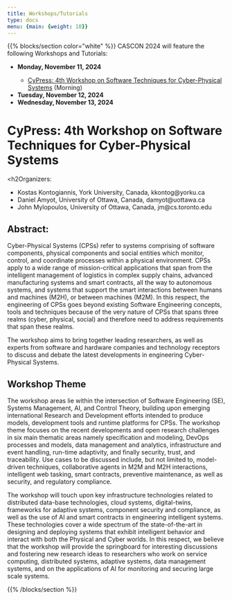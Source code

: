 ```yaml
---
title: Workshops/Tutorials
type: docs
menu: {main: {weight: 10}}
---
```


{{% blocks/section color="white" %}}
CASCON 2024 will feature the following Workshops and Tutorials:

<ul>
	<li> <b> Monday, November 11, 2024 </b> </li>
		<ul>
		<li> <a href="#CyPress">CyPress: 4th Workshop on Software Techniques for Cyber-Physical Systems</a> (Morning)</li>
		</ul>
	<li> <b> Tuesday, November 12, 2024 </b> </li>
	<li> <b> Wednesday, November 13, 2024 </b> </li>
</ul>

 <h1><a name="Cypress"><b>CyPress: 4th Workshop on Software Techniques for Cyber-Physical Systems</b></a></h1>
 
 <h2Organizers:</h2>
 
 <p>
 <ul>
 <li> Kostas Kontogiannis, York University, Canada, kkontog@yorku.ca</li>
 <li> Daniel Amyot, University of Ottawa, Canada, damyot@uottawa.ca</li>
 <li> John Mylopoulos, University of Ottawa, Canada, jm@cs.toronto.edu</li>
 </ul>
 </p>
 
 <h2>Abstract:</h2>
 
<p> Cyber-Physical Systems (CPSs) refer to systems comprising of software components, physical components and social entities which monitor, control, and coordinate processes within a physical environment. CPSs apply to a wide range of mission-critical applications that span from the intelligent management of logistics in complex supply chains, advanced manufacturing systems and smart contracts, all the way to autonomous systems, and systems that support the smart interactions between humans and machines (M2H), or between machines (M2M). In this respect, the engineering of CPSs goes beyond existing Software Engineering concepts, tools and techniques because of the very nature of CPSs that spans three realms (cyber, physical, social) and therefore need to address requirements that span these realms.
</p>

<p>The workshop aims to bring together leading researchers, as well as experts from software and hardware companies and technology receptors to discuss and debate the latest developments in engineering Cyber-Physical Systems.</p>

<h2>Workshop Theme</h2>

<p>The workshop areas lie within the intersection of Software Engineering (SE), Systems Management, AI, and Control Theory, building upon emerging international Research and Development efforts intended to produce models, development tools and runtime platforms for CPSs. The workshop theme focuses on the recent developments and open research challenges in six main thematic areas namely specification and modeling, DevOps processes and models, data management and analytics, infrastructure and event handling, run-time adaptivity, and finally security, trust, and traceability. Use cases to be discussed include, but not limited to, model-driven techniques, collaborative agents in M2M and M2H interactions, intelligent web tasking, smart contracts, preventive maintenance, as well as security, and regulatory compliance.</p>

<p>The workshop will touch upon key infrastructure technologies related to distributed data-base technologies, cloud systems, digital-twins, frameworks for adaptive systems, component security and compliance, as well as the use of AI and smart contracts in engineering intelligent systems. These technologies cover a wide spectrum of the state-of-the-art in designing and deploying systems that
exhibit intelligent behavior and interact with both the Physical and Cyber worlds. In this respect, we believe that the workshop will provide the springboard for interesting discussions and fostering new research ideas to researchers who work on service computing, distributed systems, adaptive systems, data management systems, and on the applications of AI for monitoring and securing large scale systems.</p>

 
{{% /blocks/section %}}
